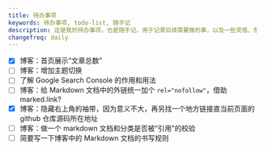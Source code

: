 ```yaml
---
title: 待办事项
keywords: 待办事项, todo-list, 随手记
description: 这是我的待办事项，也是随手记，用于记录后续需要做的事，以及一些灵感、想法等，一句话描述
changefreq: daily
---
```


- [x] 博客：首页展示“文章总数”
- [ ] 博客：增加主题切换
- [ ] 了解 Google Search Console 的作用和用法
- [ ] 博客：给 Markdown 文档中的外链统一加个 `rel="nofollow"`，借助 marked.link?
- [x] 博客：隐藏右上角的袖带，因为意义不大，再另找一个地方链接直当前页面的 github 仓库源码所在地址
- [ ] 博客：做一个 markdown 文档和分类是否被“引用”的校验
- [ ] 简要写一下博客中的 Markdown 文档的书写规则